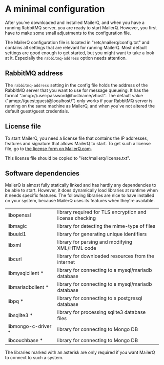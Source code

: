 # A minimal configuration

After you've downloaded and installed MailerQ, and when you have a running 
RabbitMQ server, you are ready to start MailerQ. However, you first have
to make some small adjustments to the configuration file.

The MailerQ configuration file is located in "/etc/mailerq/config.txt" and 
contains all settings that are relevant for running MailerQ. Most default
settings are good enough to get started, but you might want to take a look
at it. Especially the `rabbitmq-address` option needs attention.


## RabbitMQ address

The `rabbitmq-address` setting in the config file holds the address of the
RabbitMQ server that you want to use for message queueing. It has the
format "amqp://user:password@hostname/vhost". The default value 
("amqp://guest:guest@localhost/") only works if your RabbitMQ server
is running on the same machine as MailerQ, and when you've not altered
the default guest/guest credentials.


## License file

To start MailerQ, you need a license file that contains the IP addresses,
features and signature that allows MailerQ to start. To get such a license
file, go to [the license form on MailerQ.com](https://www-dev.mailerq.com/product/license).

This license file should be copied to "/etc/mailerq/license.txt".


## Software dependencies

MailerQ is almost fully statically linked and has hardly any dependencies to 
be able to start. However, it does dynamically load libraries at runtime when 
it needs specific features. The following libraries are nice to have installed 
on your system, because MailerQ uses its features when they're available.

<table>
    <tr>
        <td>libopenssl</td>
        <td>library required for TLS encryption and license checking</td>
    </tr>
    <tr>
        <td>libmagic</td>
        <td>library for detecting the mime-type of files</td>
    </tr>
    <tr>
        <td>libuuid1</td>
        <td>library for generating unique identifiers</td>
    </tr>
    <tr>
        <td>libxml</td>
        <td>library for parsing and modifying XML/HTML code</td>
    </tr>
    <tr>
        <td>libcurl</td>
        <td>library for downloaded resources from the internet</td>
    </tr>
    <tr>
        <td>libmysqlclient *</td>
        <td>library for connecting to a mysql/mariadb database</td>
    </tr>
    <tr>
        <td>libmariadbclient *</td>
        <td>library for connecting to a mysql/mariadb database</td>
    </tr>
    <tr>
        <td>libpq *</td>
        <td>library for connecting to a postgresql database</td>
    </tr>
    <tr>
        <td>libsqlite3 *</td>
        <td>library for processing sqlite3 database files</td>
    </tr>
    <tr>
        <td>libmongo-c-driver *</td>
        <td>library for connecting to Mongo DB</td>
    </tr>
    <tr>
        <td>libcouchbase *</td>
        <td>library for connecting to Mongo DB</td>
    </tr>
</table>

The libraries marked with an asterisk are only required if you want MailerQ
to connect to such a system.

